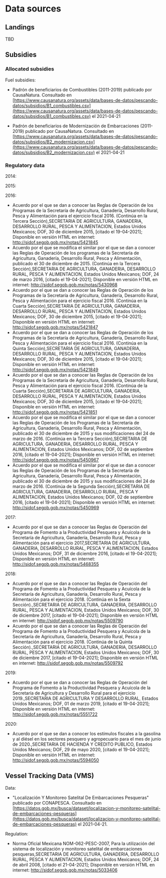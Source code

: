 # Data sources

## Landings

TBD

## Subsidies

### Allocated subsidies

Fuel subsidies:
- Padrón de beneficiarios de Combustibles (2011-2019) publicado por CausaNatura. Consultado en [https://www.causanatura.org/assets/data/bases-de-datos/pescando-datos/subsidios/B1_combustibles.csv](https://www.causanatura.org/assets/data/bases-de-datos/pescando-datos/subsidios/B1_combustibles.csv) el 2021-04-21

- Padrón de beneficiarios de Modernización de Embarcaciones (2011-2019) publicado por CausaNatura. Consultado en [https://www.causanatura.org/assets/data/bases-de-datos/pescando-datos/subsidios/B2_modernizacion.csv](https://www.causanatura.org/assets/data/bases-de-datos/pescando-datos/subsidios/B2_modernizacion.csv) el 2021-04-21

### Regulatory data

2014:

2015:

2016:
- Acuerdo por el que se dan a conocer las Reglas de Operación de los Programas de la Secretaría de Agricultura, Ganadería, Desarrollo Rural, Pesca y Alimentación para el ejercicio fiscal 2016. (Continúa en la Tercera Sección),SECRETARIA DE AGRICULTURA, GANADERIA, DESARROLLO RURAL, PESCA Y ALIMENTACION,
          Estados Unidos Mexicanos; DOF, 30 de diciembre 2015, [citado el 19-04-2021];
          Disponible en versión HTML en internet: http://sidof.segob.gob.mx/notas/5421845
- Acuerdo por el que se modifica el similar por el que se dan a conocer las Reglas de Operación de los programas de la Secretaría de Agricultura, Ganadería, Desarrollo Rural, Pesca y Alimentación, publicado el 30 de diciembre de 2015. (Continúa en la Tercera Sección),SECRETARIA DE AGRICULTURA, GANADERIA, DESARROLLO RURAL, PESCA Y ALIMENTACION,
          Estados Unidos Mexicanos; DOF, 24 de marzo 2016, [citado el 19-04-2021];
          Disponible en versión HTML en internet: http://sidof.segob.gob.mx/notas/5430968
- Acuerdo por el que se dan a conocer las Reglas de Operación de los Programas de la Secretaría de Agricultura, Ganadería, Desarrollo Rural, Pesca y Alimentación para el ejercicio fiscal 2016. (Continúa en la Cuarta Sección),SECRETARIA DE AGRICULTURA, GANADERIA, DESARROLLO RURAL, PESCA Y ALIMENTACION,
          Estados Unidos Mexicanos; DOF, 30 de diciembre 2015, [citado el 19-04-2021];
          Disponible en versión HTML en internet: http://sidof.segob.gob.mx/notas/5421847
- Acuerdo por el que se dan a conocer las Reglas de Operación de los Programas de la Secretaría de Agricultura, Ganadería, Desarrollo Rural, Pesca y Alimentación para el ejercicio fiscal 2016. (Continúa en la Quinta Sección),SECRETARIA DE AGRICULTURA, GANADERIA, DESARROLLO RURAL, PESCA Y ALIMENTACION,
          Estados Unidos Mexicanos; DOF, 30 de diciembre 2015, [citado el 19-04-2021];
          Disponible en versión HTML en internet: http://sidof.segob.gob.mx/notas/5421849
- Acuerdo por el que se dan a conocer las Reglas de Operación de los Programas de la Secretaría de Agricultura, Ganadería, Desarrollo Rural, Pesca y Alimentación para el ejercicio fiscal 2016. (Continúa de la Cuarta Sección),SECRETARIA DE AGRICULTURA, GANADERIA, DESARROLLO RURAL, PESCA Y ALIMENTACION,
          Estados Unidos Mexicanos; DOF, 30 de diciembre 2015, [citado el 19-04-2021];
          Disponible en versión HTML en internet: http://sidof.segob.gob.mx/notas/5421851
- Acuerdo por el que se modifica el similar por el que se dan a conocer las Reglas de Operación de los Programas de la Secretaría de Agricultura, Ganadería, Desarrollo Rural, Pesca y Alimentación, publicado el 30 de diciembre de 2015 y sus modificaciones del 24 de marzo de 2016. (Continúa en la Tercera Sección),SECRETARIA DE AGRICULTURA, GANADERIA, DESARROLLO RURAL, PESCA Y ALIMENTACION,
          Estados Unidos Mexicanos; DOF, 02 de septiembre 2016, [citado el 19-04-2021];
          Disponible en versión HTML en internet: http://sidof.segob.gob.mx/notas/5450967
- Acuerdo por el que se modifica el similar por el que se dan a conocer las Reglas de Operación de los Programas de la Secretaría de Agricultura, Ganadería, Desarrollo Rural, Pesca y Alimentación, publicado el 30 de diciembre de 2015 y sus modificaciones del 24 de marzo de 2016. (Continúa de la Segunda Sección),SECRETARIA DE AGRICULTURA, GANADERIA, DESARROLLO RURAL, PESCA Y ALIMENTACION,
          Estados Unidos Mexicanos; DOF, 02 de septiembre 2016, [citado el 19-04-2021];
          Disponible en versión HTML en internet: http://sidof.segob.gob.mx/notas/5450969

2017:
- Acuerdo por el que se dan a conocer las Reglas de Operación del Programa de Fomento a la Productividad Pesquera y Acuícola de la Secretaría de Agricultura, Ganadería, Desarrollo Rural, Pesca y Alimentación para el ejercicio 2017,SECRETARIA DE AGRICULTURA, GANADERIA, DESARROLLO RURAL, PESCA Y ALIMENTACION,
          Estados Unidos Mexicanos; DOF, 31 de diciembre 2016, [citado el 19-04-2021];
          Disponible en versión HTML en internet: http://sidof.segob.gob.mx/notas/5468355

2018: 
- Acuerdo por el que se dan a conocer las Reglas de Operación del Programa de Fomento a la Productividad Pesquera y Acuícola de la Secretaría de Agricultura, Ganadería, Desarrollo Rural, Pesca y Alimentación para el ejercicio 2018. (Continúa en la Sexta Sección).,SECRETARIA DE AGRICULTURA, GANADERIA, DESARROLLO RURAL, PESCA Y ALIMENTACION,
          Estados Unidos Mexicanos; DOF, 30 de diciembre 2017, [citado el 19-04-2021];
          Disponible en versión HTML en internet: http://sidof.segob.gob.mx/notas/5509790
- Acuerdo por el que se dan a conocer las Reglas de Operación del Programa de Fomento a la Productividad Pesquera y Acuícola de la Secretaría de Agricultura, Ganadería, Desarrollo Rural, Pesca y Alimentación para el ejercicio 2018. (Continúa de la Quinta Sección).,SECRETARIA DE AGRICULTURA, GANADERIA, DESARROLLO RURAL, PESCA Y ALIMENTACION,
          Estados Unidos Mexicanos; DOF, 30 de diciembre 2017, [citado el 19-04-2021];
          Disponible en versión HTML en internet: http://sidof.segob.gob.mx/notas/5509792

2019:
- Acuerdo por el que se dan a conocer las Reglas de Operación del Programa de Fomento a la Productividad Pesquera y Acuícola de la Secretaría de Agricultura y Desarrollo Rural para el ejercicio 2019.,SECRETARIA DE AGRICULTURA Y DESARROLLO RURAL,
          Estados Unidos Mexicanos; DOF, 01 de marzo 2019, [citado el 19-04-2021];
          Disponible en versión HTML en internet: http://sidof.segob.gob.mx/notas/5551722

2020:
- Acuerdo por el que se dan a conocer los estímulos fiscales a la gasolina y al diésel en los sectores pesquero y agropecuario para el mes de junio de 2020.,SECRETARIA DE HACIENDA Y CREDITO PUBLICO,
          Estados Unidos Mexicanos; DOF, 29 de mayo 2020, [citado el 19-04-2021];
          Disponible en versión HTML en internet: http://sidof.segob.gob.mx/notas/5594050

## Vessel Tracking Data (VMS)

Data:
- "Localización Y Monitoreo Satelital De Embarcaciones Pesqueras" publicado por CONAPESCA. Consultado en [https://datos.gob.mx/busca/dataset/localizacion-y-monitoreo-satelital-de-embarcaciones-pesqueras](https://datos.gob.mx/busca/dataset/localizacion-y-monitoreo-satelital-de-embarcaciones-pesqueras) el 2021-04-21.

Regulation:
- Norma Oficial Mexicana NOM-062-PESC-2007, Para la utilización del sistema de localización y monitoreo satelital de embarcaciones pesqueras,SECRETARIA DE AGRICULTURA, GANADERIA, DESARROLLO RURAL, PESCA Y ALIMENTACION,
          Estados Unidos Mexicanos; DOF, 24 de abril 2008, [citado el 21-04-2021];
          Disponible en versión HTML en internet: http://sidof.segob.gob.mx/notas/5033406